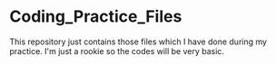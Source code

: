 # Coding_Practice_Files
This repository just contains those files which I have done during my practice. I'm just a rookie so the codes will be very basic.
